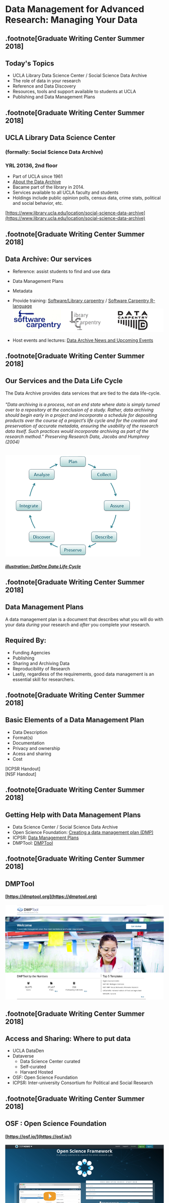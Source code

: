 <br><br><br><br><br>

# Data Management for Advanced Research: Managing Your Data


.footnote[Graduate Writing Center    Summer 2018]
---


## Today's Topics    

* UCLA Library Data Science Center / Social Science Data Archive  
* The role of data in your research  
* Reference and Data Discovery  
* Resources, tools and support available to students at UCLA  
* Publishing and Data Management Plans  

.footnote[Graduate Writing Center    Summer 2018]
---

## UCLA Library Data Science Center 
### (formally: Social Science Data Archive)
### YRL 20136, 2nd floor
* Part of UCLA since 1961   
* [About the Data Archive](https://www.library.ucla.edu/social-science-data-archive/about-data-archive)  
* Bacame part of the library in 2014.
* Services available to all UCLA faculty and students
* Holdings include public opinion polls, census data, crime stats, political and social behavior, etc.  


[https://www.library.ucla.edu/location/social-science-data-archive](https://www.library.ucla.edu/location/social-science-data-archive)  

.footnote[Graduate Writing Center    Summer 2018]
---

## Data Archive: Our services
* Reference: assist students to find and use data  
* Data Management Plans  
* Metadata  
* Provide training: [Software/Library carpentry](https://software-carpentry.org/) / [Software Carpentry R-language](https://www.library.ucla.edu/events/software-carpentry-workshop-r-version)   
![illustration: Carpentry-logos](./images/carpentrys-logo.jpg "carpentry-logos")    

* Host events and lectures: [Data Archive News and Upcoming Events](https://www.library.ucla.edu/location/social-science-data-archive)   

.footnote[Graduate Writing Center    Summer 2018]
---

## Our Services and the Data Life Cycle

The Data Archive provides data services that are tied to the data life-cycle.


###### *"Data archiving is a process, not an end state where data is simply turned over to a repository at the conclusion of a study. Rather, data archiving should begin early in a project and incorporate a schedule for depositing products over the course of a project’s life cycle and for the creation and preservation of accurate metadata, ensuring the usability of the research data itself. Such practices would incorporate archiving as part of the research method.”  Preserving Research Data, Jacobs and Humphrey (2004)*

![illustration: DatOne Data Life Cycle](./images/DataOneDataLifeCycle.png "Data Life Cycle")

##### [illustration: DatOne Data Life Cycle](https://www.dataone.org/data-life-cycle)

.footnote[Graduate Writing Center    Summer 2018]
---


## Data Management Plans

A data management plan is a document that describes what you will do with your data _during_ your research and _after_ you complete your research.   


## Required By:  
* Funding Agencies  
* Publishing  
* Sharing and Archiving Data   
* Reproducibility of Research  
* Lastly, regardless of the requirements, good data management is an essential skill for researchers.  

.footnote[Graduate Writing Center    Summer 2018]
---

## Basic Elements of a Data Management Plan  

* Data Description  
* Format(s)  
* Documentation  
* Privacy and ownership  
* Acess and sharing  
* Cost  

[ICPSR Handout]   
[NSF Handout]
  
.footnote[Graduate Writing Center    Summer 2018]
---

## Getting Help with Data Management Plans

* Data Science Center / Social Science Data Archive  
* Open Science Foundation: [Creating a data management plan (DMP) ](http://help.osf.io/m/bestpractices/l/618674-creating-a-data-management-plan-dmp)   
* ICPSR: [Data Management Plans ](https://www.icpsr.umich.edu/icpsrweb/content/deposit/guide/chapter1.html)   
* DMPTool: [DMPTool](https://dmptool.org)   

.footnote[Graduate Writing Center    Summer 2018]
---

## DMPTool 
#### [https://dmptool.org](https://dmptool.org)  
![illustration: OSF](./images/DMPToolFrontPage.jpg "DMPTool")  

.footnote[Graduate Writing Center    Summer 2018]
---


## Access and Sharing: Where to put data

* UCLA DataDen    
* Dataverse  
    - Data Science Center curated  
    - Self-curated   
    - Harvard Hosted  
* OSF: Open Science Foundation  
* ICPSR: Inter-university Consortium for Political and Social Research   

.footnote[Graduate Writing Center    Summer 2018]
---


## OSF : Open Science Foundation 
#### [https://osf.io/](https://osf.io/)  
![illustration: OSF](./images/OSF-frontpage.jpg "Open Science Foundation")  

.footnote[Graduate Writing Center    Summer 2018]
---


## Center for Open Science
#### [https://cos.io/](https://cos.io/)   
![illustration: Center for Open Science](./images/COSfrontPage.jpg "Center for Open Science")    



---

## Dataverse: Harvard Hosted
#### [https://dataverse.harvard.edu/](https://dataverse.harvard.edu/)  
![illustration: Dataverse](./images/HarvardDataverseFrontPage.jpg "Harvard Dataverse")   



.footnote[Graduate Writing Center    Summer 2018]
---

## UCLA DataDen
#### [https://dataden.library.ucla.edu/](https://dataden.library.ucla.edu/)  
![illustration: UCLA DataDen](./images/uclaDataDen.jpg "UCLA DataDen")   


---


## ICPSR Data Site  
#### Inter-university Consortium for Political and Social Research [http://www.icpsr.umich.edu](http://www.icpsr.umich.edu)  
![illustration: ICPSR](./images/icpsr01.jpg "ICPSR")  


---


## Questions?  

![illustration: Questions](./images/questions.jpg "Questions?")

.footnote[Graduate Writing Center    Summer 2018]
---

## Problems ?

## The Data Archive is here to help
YRL, 2nd Floor, Room 21536<br/>
ucla-data-archive@googlegroups.com<br/>
310-825-0716<br/><br/>
Tim Dennis, Director of the Data Archive<br/>
Jamie Jamison, Collection Manager<br/>

.footnote[Graduate Writing Center    Summer 2018]
